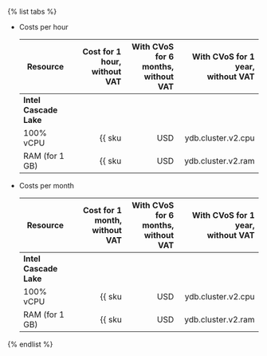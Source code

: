 {% list tabs %}

- Costs per hour

    | Resource | Cost for 1 hour, without VAT | With CVoS for 6 months,<br>without VAT | With CVoS for 1 year,<br>without VAT |
    |----------------|----------------------------------------:|--------------------------------------------------------------------------:|--------------------------------------------------------------------------:|
    | **Intel Cascade Lake** |
    | 100% vCPU | {{ sku|USD|ydb.cluster.v2.cpu|string }} | {{ sku|USD|v1.commitment.selfcheckout.m6.ydb.cpu.c100.v2|string }} (-15%) | {{ sku|USD|v1.commitment.selfcheckout.y1.ydb.cpu.c100.v2|string }} (-22%) |
    | RAM (for 1 GB) | {{ sku|USD|ydb.cluster.v2.ram|string }} | {{ sku|USD|v1.commitment.selfcheckout.m6.ydb.ram.v2|string }} (-15%) | {{ sku|USD|v1.commitment.selfcheckout.y1.ydb.ram.v2|string }} (-22%) |

- Costs per month

    | Resource | Cost for 1 month, without VAT | With CVoS for 6 months,<br>without VAT | With CVoS for 1 year,<br>without VAT |
    |----------------|----------------------------------------------:|--------------------------------------------------------------------------------:|--------------------------------------------------------------------------------:|
    | **Intel Cascade Lake** |
    | 100% vCPU | {{ sku|USD|ydb.cluster.v2.cpu|month|string }} | {{ sku|USD|v1.commitment.selfcheckout.m6.ydb.cpu.c100.v2|month|string }} (-15%) | {{ sku|USD|v1.commitment.selfcheckout.y1.ydb.cpu.c100.v2|month|string }} (-22%) |
    | RAM (for 1 GB) | {{ sku|USD|ydb.cluster.v2.ram|month|string }} | {{ sku|USD|v1.commitment.selfcheckout.m6.ydb.ram.v2|month|string }} (-15%) | {{ sku|USD|v1.commitment.selfcheckout.y1.ydb.ram.v2|month|string }} (-22%) |

{% endlist %}